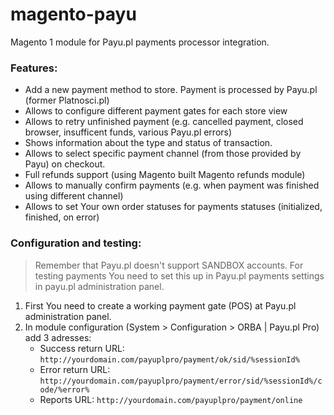 # magento-payu
Magento 1 module for Payu.pl payments processor integration.

### Features:
* Add a new payment method to store. Payment is processed by Payu.pl (former Platnosci.pl)
* Allows to configure different payment gates for each store view
* Allows to retry unfinished payment (e.g. cancelled payment, closed browser, insufficent funds, various Payu.pl errors)
* Shows information about the type and status of transaction.
* Allows to select specific payment channel (from those provided by Payu) on checkout.
* Full refunds support (using Magento built Magento refunds module)
* Allows to manually confirm payments (e.g. when payment was finished using different channel)
* Allows to set Your own order statuses for payments statuses (initialized, finished, on error)

### Configuration and testing:

> Remember that Payu.pl doesn't support SANDBOX accounts. For testing payments You need to set this up in Payu.pl payments settings in payu.pl administration panel.

1. First You need to create a working payment gate (POS) at Payu.pl administration panel.
2. In module configuration (System > Configuration > ORBA | Payu.pl Pro) add 3 adresses:
   * Success return URL: ```http://yourdomain.com/payuplpro/payment/ok/sid/%sessionId%```
   * Error return URL: ```http://yourdomain.com/payuplpro/payment/error/sid/%sessionId%/code/%error%```
   * Reports URL: ```http://yourdomain.com/payuplpro/payment/online```